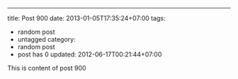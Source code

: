 ---
title: Post 900
date: 2013-01-05T17:35:24+07:00
tags:
  - random post
  - untagged
category:
  - random post
  - post has 0
updated: 2012-06-17T00:21:44+07:00

This is content of post 900